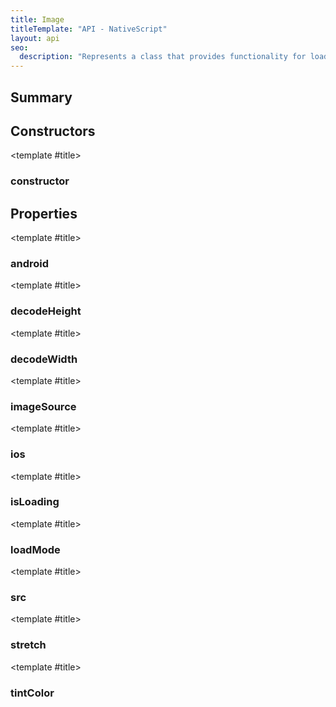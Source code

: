 ```yaml
---
title: Image
titleTemplate: "API - NativeScript"
layout: api
seo:
  description: "Represents a class that provides functionality for loading and streching image(s)."
---
```


<!-- This page is auto generated, do not edit manually. -->
<!-- Run "yarn generate:api-docs" to regenerate -->

<script setup lang="ts">
  import { provide } from "vue";
  import API_DATA from "./Image.data.json";
  
  provide('API_DATA', API_DATA);
</script>

<APIRefHierarchy v-once />

<APIRefComment commentBase64="eyJibG9ja1RhZ3MiOltdLCJtb2RpZmllclRhZ3MiOnt9LCJzdW1tYXJ5IjpbeyJraW5kIjoidGV4dCIsInRleHQiOiJSZXByZXNlbnRzIGEgY2xhc3MgdGhhdCBwcm92aWRlcyBmdW5jdGlvbmFsaXR5IGZvciBsb2FkaW5nIGFuZCBzdHJlY2hpbmcgaW1hZ2UocykuIn1dfQ==" v-once />

## <Heading ignore>Summary</Heading>

<APIRefSummary v-once />

## Constructors

<div class="">

<APIRef for="11981" v-once>

<template #title>

### constructor

</template>

</APIRef>

</div>

## Properties

<div class="">

<APIRef for="11983" v-once>

<template #title>

### android

</template>

</APIRef>

</div>

<div class="">

<APIRef for="11991" v-once>

<template #title>

### decodeHeight

</template>

</APIRef>

</div>

<div class="">

<APIRef for="11992" v-once>

<template #title>

### decodeWidth

</template>

</APIRef>

</div>

<div class="">

<APIRef for="11985" v-once>

<template #title>

### imageSource

</template>

</APIRef>

</div>

<div class="">

<APIRef for="11984" v-once>

<template #title>

### ios

</template>

</APIRef>

</div>

<div class="isReadonly">

<APIRef for="11987" v-once>

<template #title>

### isLoading

</template>

</APIRef>

</div>

<div class="">

<APIRef for="11989" v-once>

<template #title>

### loadMode

</template>

</APIRef>

</div>

<div class="">

<APIRef for="11986" v-once>

<template #title>

### src

</template>

</APIRef>

</div>

<div class="">

<APIRef for="11988" v-once>

<template #title>

### stretch

</template>

</APIRef>

</div>

<div class="">

<APIRef for="11990" v-once>

<template #title>

### tintColor

</template>

</APIRef>

</div>
